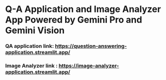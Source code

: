 # Q-A Application and Image Analyzer App Powered by Gemini Pro and Gemini Vision

### QA application link: https://question-answering-application.streamlit.app/

### Image Analyzer link : https://image-analyzer-application.streamlit.app/
